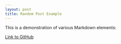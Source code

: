 ```yaml
---
layout: post
title: Random Post Example
---
```


This is a demonstration of various Markdown elements:

[Link to GitHub](http://github.com)
